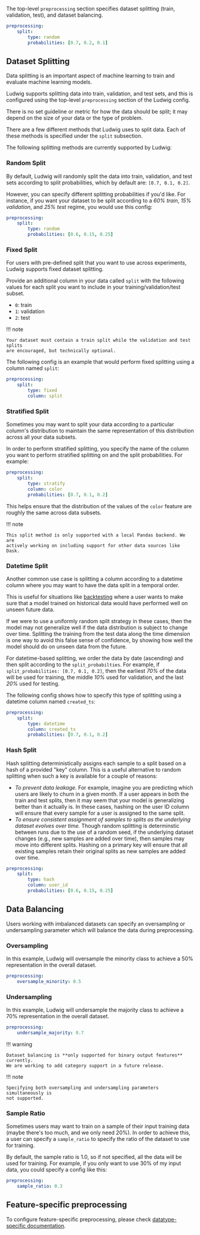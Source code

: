 The top-level `preprocessing` section specifies dataset splitting (train,
validation, test), and dataset balancing.

```yaml
preprocessing:
    split: 
        type: random
        probabilities: [0.7, 0.2, 0.1]
```

## Dataset Splitting

Data splitting is an important aspect of machine learning to train and evaluate
machine learning models.

Ludwig supports splitting data into train, validation, and test sets, and this
is configured using the top-level `preprocessing` section of the Ludwig config.

There is no set guideline or metric for how the data should be split; it may
depend on the size of your data or the type of problem.

There are a few different methods that Ludwig uses to split data. Each of these
methods is specified under the `split` subsection.

The following splitting methods are currently supported by Ludwig:

### Random Split

By default, Ludwig will randomly split the data into train, validation, and test
sets according to split probabilities, which by default are: `[0.7, 0.1, 0.2]`.

However, you can specify different splitting probabilities if you'd like. For
instance, if you want your dataset to be split according to a *60% train*,
*15% validation*, and *25% test* regime, you would use this config:

```yaml
preprocessing:
    split: 
        type: random
        probabilities: [0.6, 0.15, 0.25]
```

### Fixed Split

For users with pre-defined split that you want to use across experiments, Ludwig
supports fixed dataset splitting.

Provide an additional column in your data called `split` with the following
values for each split you want to include in your training/validation/test
subset.

- `0`: train
- `1`: validation
- `2`: test

!!! note

    Your dataset must contain a train split while the validation and test splits
    are encouraged, but technically optional.

The following config is an example that would perform fixed splitting using a
column named `split`:

```yaml
preprocessing:
    split:
        type: fixed
        column: split
```

### Stratified Split

Sometimes you may want to split your data according to a particular column's
distribution to maintain the same representation of this distribution across all
your data subsets.

In order to perform stratified splitting, you specify the name of the column you
want to perform stratified splitting on and the split probabilities. For
example:

```yaml
preprocessing:
    split:
        type: stratify
        column: color
        probabilities: [0.7, 0.1, 0.2]
```

This helps ensure that the distribution of the values of the `color` feature are
roughly the same across data subsets.

!!! note

    This split method is only supported with a local Pandas backend. We are
    actively working on including support for other data sources like Dask.

### Datetime Split

Another common use case is splitting a column according to a datetime column
where you may want to have the data split in a temporal order.

This is useful for situations like
[backtesting](https://en.wikipedia.org/wiki/Backtesting) where a user wants to
make sure that a model trained on historical data would have performed well on
unseen future data.

If we were to use a uniformly random split strategy in these cases, then the
model may not generalize well if the data distribution is subject to change over
time. Splitting the training from the test data along the time dimension is one
way to avoid this false sense of confidence, by showing how well the model
should do on unseen data from the future.

For datetime-based splitting, we order the data by date (ascending) and then
split according to the `split_probabilties`. For example, if
`split_probabilities: [0.7, 0.1, 0.2]`, then the earliest *70%* of the data will
be used for training, the middle *10%* used for validation, and the last *20%*
used for testing.

The following config shows how to specify this type of splitting using a
datetime column named `created_ts`:

```yaml
preprocessing:
    split:
        type: datetime
        column: created_ts
        probabilities: [0.7, 0.1, 0.2]
```

### Hash Split

Hash splitting deterministically assigns each sample to a split based on a hash
of a provided "key" column. This is a useful alternative to random splitting when
such a key is available for a couple of reasons:

- *To prevent data leakage.* For example, imagine you are predicting which users are likely to churn in a given month. If a user
appears in both the train and test splits, then it may seem that your model is generalizing better than it actually is. In these cases,
hashing on the user ID column will ensure that every sample for a user is assigned to the same split.
- *To ensure consistent assignment of samples to splits as the underlying dataset evolves over time.*
Though random splitting is determinstic between runs due to the use of a random seed, if the underlying
dataset changes (e.g., new samples are added over time), then samples may move into different splits. Hashing on a primary
key will ensure that all existing samples retain their original splits as new samples are added over time.

```yaml
preprocessing:
    split: 
        type: hash
        column: user_id
        probabilities: [0.6, 0.15, 0.25]
```

## Data Balancing

Users working with imbalanced datasets can specify an oversampling or
undersampling parameter which will balance the data during preprocessing.

### Oversampling

In this example, Ludwig will oversample the minority class to achieve a 50%
representation in the overall dataset.

```yaml
preprocessing:
    oversample_minority: 0.5
```

### Undersampling

In this example, Ludwig will undersample the majority class to achieve a 70%
representation in the overall dataset.

```yaml
preprocessing:
    undersample_majority: 0.7
```

!!! warning

    Dataset balancing is **only supported for binary output features** currently.
    We are working to add category support in a future release.

!!! note

    Specifying both oversampling and undersampling parameters simultaneously is
    not supported.

### Sample Ratio

Sometimes users may want to train on a sample of their input training data
(maybe there's too much, and we only need 20%). In order to achieve this, a user
can specify a `sample_ratio` to specify the ratio of the dataset to use for
training.

By default, the sample ratio is 1.0, so if not specified, all the data will be
used for training. For example, if you only want to use 30% of my input data,
you could specify a config like this:

```yaml
preprocessing:
    sample_ratio: 0.3
```

## Feature-specific preprocessing

To configure feature-specific preprocessing, please check
[datatype-specific documentation](../features/supported_data_types).
